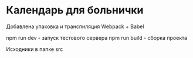 # Календарь для больнички 

Добавлена упаковка и транспиляция Webpack + Babel

npm run dev - запуск тестового сервера
npm run build - сборка проекта

Исходники в папке src
